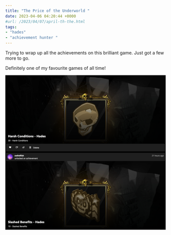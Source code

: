 ```yaml
---
title: "The Price of the Underworld "
date: 2023-04-06 04:20:44 +0000
#url: /2023/04/07/april-th-the.html
tags:
- "hades"
- "achievement hunter "
---
```

Trying to wrap up all the achievements on this brilliant game.  Just got a few more to go.

Definitely one of my favourite games of all time!

![image](44043ceb50.png)